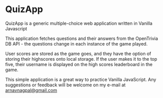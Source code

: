 # QuizApp

QuizApp is a generic multiple-choice web application written in Vanilla Javascript 

This application fetches questions and their answers from the OpenTrivia DB API - the questions change in each instance of the game played. 

User scores are stored as the game goes, and they have the option of storing their highscores onto local storage. If the user makes it to the top five, their username is
displayed on the high scores leaderboard in the game.

This simple application is a great way to practice Vanilla JavaScript. Any suggestions or feedback will be welcome on my e-mail at arnavnagpal@gmail.com

